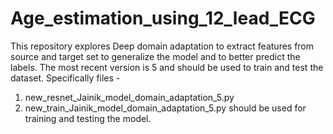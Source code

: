 # Age_estimation_using_12_lead_ECG
This repository explores Deep domain adaptation to extract features from source and target set to generalize the model and to better predict the labels.
The most recent version is 5 and should be used to train and test the dataset.
Specifically files - 
1) new_resnet_Jainik_model_domain_adaptation_5.py
2) new_train_Jainik_model_domain_adaptation_5.py
should be used for training and testing the model.

